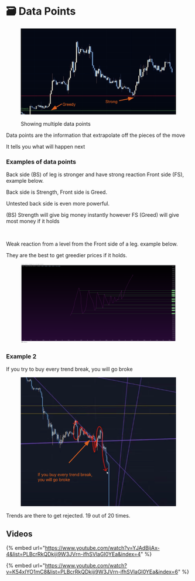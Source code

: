 # 🗃 Data Points

<figure><img src="../../.gitbook/assets/image (2) (2) (1).png" alt=""><figcaption><p>Showing multiple data points</p></figcaption></figure>

Data points are the information that extrapolate off the pieces of the move

It tells you what will happen next



### Examples of data points

Back side (BS) of leg is stronger and have strong reaction Front side (FS), example below.

Back side is Strength, Front side is Greed.

Untested back side is even more powerful.

(BS) Strength will give big money instantly however FS (Greed) will give most money if it holds

<figure><img src="../../.gitbook/assets/image (5) (1) (2).png" alt=""><figcaption></figcaption></figure>

Weak reaction from a level from the Front side of a leg. example below.&#x20;

They are the best to get greedier prices if it holds.

<figure><img src="../../.gitbook/assets/image (7) (1).png" alt=""><figcaption></figcaption></figure>

### Example 2

If you try to buy every trend break, you will go broke

<figure><img src="../../.gitbook/assets/image (3) (1) (1) (1) (1) (1).png" alt=""><figcaption></figcaption></figure>

Trends are there to get rejected. 19 out of 20 times.

## Videos

{% embed url="https://www.youtube.com/watch?v=YJAdBijAx-4&list=PLBcrRkQDkiji9W3JVrn-ifhSVlaGI0YEa&index=4" %}



{% embed url="https://www.youtube.com/watch?v=K54xIYO1mC8&list=PLBcrRkQDkiji9W3JVrn-ifhSVlaGI0YEa&index=6" %}





